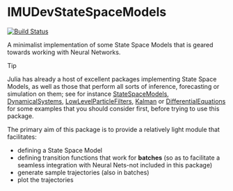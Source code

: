 # IMUDevStateSpaceModels

[![Build Status](https://github.com/imu-dev/IMUDevStateSpaceModels.jl/actions/workflows/CI.yml/badge.svg?branch=main)](https://github.com/imu-dev/IMUDevStateSpaceModels.jl/actions/workflows/CI.yml?query=branch%3Amain)

A minimalist implementation of some State Space Models that is geared towards working with Neural Networks.

> [!TIP]
> Julia has already a host of excellent packages implementing State Space Models, as well as those that perform all sorts of inference, forecasting or simulation on them; see for instance [StateSpaceModels](https://github.com/LAMPSPUC/StateSpaceModels.jl), [DynamicalSystems](https://github.com/JuliaDynamics/DynamicalSystems.jl), [LowLevelParticleFilters](https://github.com/baggepinnen/LowLevelParticleFilters.jl), [Kalman](https://github.com/mschauer/Kalman.jl) or [DifferentialEquations](https://docs.sciml.ai/DiffEqDocs/stable/) for some examples that you should consider first, before trying to use this package.

The primary aim of this package is to provide a relatively light module that facilitates:

- defining a State Space Model
- defining transition functions that work for **batches** (so as to facilitate a seamless integration with Neural Nets-not included in this package)
- generate sample trajectories (also in batches)
- plot the trajectories
